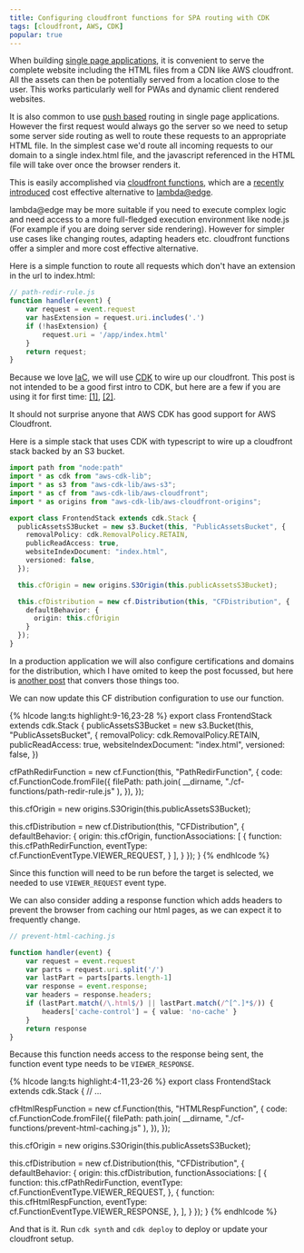```yaml
---
title: Configuring cloudfront functions for SPA routing with CDK
tags: [cloudfront, AWS, CDK]
popular: true
---
```


When building [single page applications](https://en.wikipedia.org/wiki/Single-page_application), it is convenient to serve the complete website including the HTML files from a CDN like AWS cloudfront. All the assets can then be potentially served from a location close to the user. This works particularly well for PWAs and dynamic client rendered websites. 

It is also common to use [push based](https://developer.mozilla.org/en-US/docs/Web/API/History_API/Working_with_the_History_API) routing in single page applications. However the first request would always go the server so we need to setup some server side routing as well to route these requests to an appropriate HTML file. In the simplest case we'd route all incoming requests to our domain to a single index.html file, and the javascript referenced in the HTML file will take over once the browser renders it.

This is easily accomplished via [cloudfront functions](https://docs.amazonaws.cn/en_us/AmazonCloudFront/latest/DeveloperGuide/cloudfront-functions.html), which are a [recently introduced](https://aws.amazon.com/blogs/aws/introducing-cloudfront-functions-run-your-code-at-the-edge-with-low-latency-at-any-scale/) cost effective alternative to [lambda@edge](https://docs.amazonaws.cn/en_us/AmazonCloudFront/latest/DeveloperGuide/lambda-at-the-edge.html). 

lambda@edge may be more suitable if you need to execute complex logic and need access to a more full-fledged execution environment like node.js (For example if you are doing server side rendering). However for simpler use cases like changing routes, adapting headers etc. cloudfront functions offer a simpler and more cost effective alternative.

Here is a simple function to route all requests which don't have an extension in the url to index.html: 

```js
// path-redir-rule.js
function handler(event) {
    var request = event.request
    var hasExtension = request.uri.includes('.')
    if (!hasExtension) {
        request.uri = '/app/index.html'
    }
    return request;
}
```

Because we love [IaC](https://en.wikipedia.org/wiki/Infrastructure_as_code), we will use [CDK](https://aws.amazon.com/cdk/) to wire up our cloudfront. This post is not intended to be a good first intro to CDK, but here are a few if you are using it for first time: [[1]](https://docs.aws.amazon.com/serverless-application-model/latest/developerguide/serverless-cdk-getting-started.html), [[2]](https://dev.to/kevin_odongo35/getting-started-with-aws-cdk-2k19).

It should not surprise anyone that AWS CDK has good support for AWS Cloudfront. 

Here is a simple stack that uses CDK with typescript to wire up a cloudfront stack backed by an S3 bucket. 

```ts
import path from "node:path"
import * as cdk from "aws-cdk-lib";
import * as s3 from "aws-cdk-lib/aws-s3";
import * as cf from "aws-cdk-lib/aws-cloudfront";
import * as origins from "aws-cdk-lib/aws-cloudfront-origins";

export class FrontendStack extends cdk.Stack {
  publicAssetsS3Bucket = new s3.Bucket(this, "PublicAssetsBucket", {
    removalPolicy: cdk.RemovalPolicy.RETAIN,
    publicReadAccess: true,
    websiteIndexDocument: "index.html",
    versioned: false,
  });

  this.cfOrigin = new origins.S3Origin(this.publicAssetsS3Bucket);

  this.cfDistribution = new cf.Distribution(this, "CFDistribution", {
    defaultBehavior: {
      origin: this.cfOrigin
    }
  });
}
```

In a production application we will also configure certifications and domains for the distribution, which I have omited to keep the post focussed, but here is [another post](https://blog.dennisokeeffe.com/blog/2021-08-08-building-a-cdn-with-s3-cloudfront-and-the-aws-cdk) that convers those things too.

We can now update this CF distribution configuration to use our function.

{% hlcode lang:ts highlight:9-16,23-28 %}
export class FrontendStack extends cdk.Stack {
  publicAssetsS3Bucket = new s3.Bucket(this, "PublicAssetsBucket", {
    removalPolicy: cdk.RemovalPolicy.RETAIN,
    publicReadAccess: true,
    websiteIndexDocument: "index.html",
    versioned: false,
  })

  cfPathRedirFunction = new cf.Function(this, "PathRedirFunction", {
      code: cf.FunctionCode.fromFile({
        filePath: path.join(
          __dirname,
          "./cf-functions/path-redir-rule.js"
        ),
      }),
    });

  this.cfOrigin = new origins.S3Origin(this.publicAssetsS3Bucket);

  this.cfDistribution = new cf.Distribution(this, "CFDistribution", {
    defaultBehavior: {
      origin: this.cfOrigin,
      functionAssociations: [
        {
          function: this.cfPathRedirFunction,
          eventType: cf.FunctionEventType.VIEWER_REQUEST,
        }
      ],
    }
  });
}
{% endhlcode %}

Since this function will need to be run before the target is selected, we needed to use `VIEWER_REQUEST` event type.

We can also consider adding a response function which adds headers to prevent the browser from caching our html pages, as we can expect it to frequently change.


```ts
// prevent-html-caching.js

function handler(event) {
    var request = event.request
    var parts = request.uri.split('/')
    var lastPart = parts[parts.length-1]
    var response = event.response;
    var headers = response.headers;
    if (lastPart.match(/\.html$/) || lastPart.match(/^[^.]*$/)) {
        headers['cache-control'] = { value: 'no-cache' }
    }
    return response
}
```

Because this function needs access to the response being sent, the function event type needs to be `VIEWER_RESPONSE`.

{% hlcode lang:ts highlight:4-11,23-26 %}
export class FrontendStack extends cdk.Stack {
  // ...

  cfHtmlRespFunction = new cf.Function(this, "HTMLRespFunction", {
    code: cf.FunctionCode.fromFile({
      filePath: path.join(
        __dirname,
        "./cf-functions/prevent-html-caching.js"
      ),
    }),
  });

  this.cfOrigin = new origins.S3Origin(this.publicAssetsS3Bucket);

  this.cfDistribution = new cf.Distribution(this, "CFDistribution", {
    defaultBehavior: {
      origin: this.cfDistribution,
      functionAssociations: [
        {
          function: this.cfPathRedirFunction,
          eventType: cf.FunctionEventType.VIEWER_REQUEST,
        },
        {
          function: this.cfHtmlRespFunction,
          eventType: cf.FunctionEventType.VIEWER_RESPONSE,
        },
      ],
    }
  });
}
{% endhlcode %}

And that is it. Run `cdk synth` and `cdk deploy` to deploy or update your cloudfront setup.
